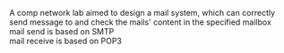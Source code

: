 A comp network lab aimed to design a mail system, which can correctly send message to and check the mails' content in the specified mailbox  
mail send is based on SMTP  
mail receive is based on POP3
